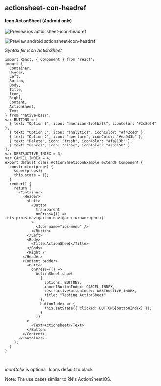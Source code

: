 ## actionsheet-icon-headref
#### Icon ActionSheet (Android only)

![Preview ios actionsheet-icon-headref](https://github.com/GeekyAnts/NativeBase-KitchenSink/raw/v2.2.0/screenshots/ios/actionsheet.gif)

![Preview android actionsheet-icon-headref](https://github.com/GeekyAnts/NativeBase-KitchenSink/raw/v2.2.0/screenshots/android/actionsheet-icon.gif)

*Syntax for Icon ActionSheet*
<pre class="line-numbers"><code class="language-jsx">import React, { Component } from "react";
import {
  Container,
  Header,
  Left,
  Button,
  Body,
  Title,
  Icon,
  Right,
  Content,
  ActionSheet,
  Text
} from "native-base";
var BUTTONS = [
  { text: "Option 0", icon: "american-football", iconColor: "#2c8ef4" },
  { text: "Option 1", icon: "analytics", iconColor: "#f42ced" },
  { text: "Option 2", icon: "aperture", iconColor: "#ea943b" },
  { text: "Delete", icon: "trash", iconColor: "#fa213b" },
  { text: "Cancel", icon: "close", iconColor: "#25de5b" }
];
var DESTRUCTIVE_INDEX = 3;
var CANCEL_INDEX = 4;
export default class ActionSheetIconExample extends Component {
  constructor(props) {
    super(props);
    this.state = {};
  }
  render() {
    return (
      &lt;Container>
        &lt;Header>
          &lt;Left>
            &lt;Button
              transparent
              onPress={() => this.props.navigation.navigate("DrawerOpen")}
            >
              &lt;Icon name="ios-menu" />
            &lt;/Button>
          &lt;/Left>
          &lt;Body>
            &lt;Title>ActionSheet&lt;/Title>
          &lt;/Body>
          &lt;Right />
        &lt;/Header>
        &lt;Content padder>
          &lt;Button
            onPress={() =>
              ActionSheet.show(
                {
                  options: BUTTONS,
                  cancelButtonIndex: CANCEL_INDEX,
                  destructiveButtonIndex: DESTRUCTIVE_INDEX,
                  title: "Testing ActionSheet"
                },
                buttonIndex => {
                  this.setState({ clicked: BUTTONS[buttonIndex] });
                }
              )}
          >
            &lt;Text>Actionsheet&lt;/Text>
          &lt;/Button>
        &lt;/Content>
      &lt;/Container>
    );
  }
}
</code></pre><br />

*iconColor* is optional. Icons default to black.

Note: The use cases similar to RN's ActionSheetIOS.

